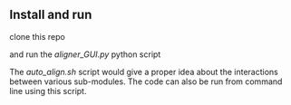 ## Install and run

clone this repo

and run the _aligner_GUI.py_ python script

The _auto_align.sh_ script would give a proper idea about the interactions between various sub-modules. The code can also be run from command line using this script.